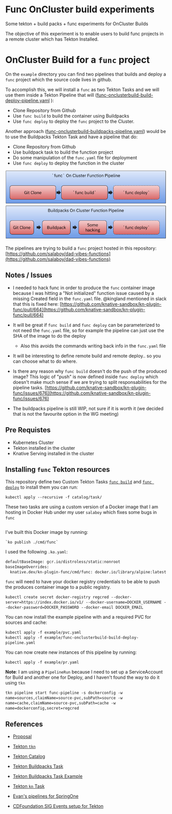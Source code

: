 # Func OnCluster build experiments
Some tekton + build packs + func experiments for OnCluster Builds

The objective of this experiment is to enable users to build func projects in a remote cluster which has Tekton Installed. 

# OnCluster Build for a `func` project
On the `example` directory you can find two pipelines that builds and deploy a `func` project which the source code lives in github. 

To accomplish this, we will install a `func` as two Tekton Tasks and we will use them inside a Tekton Pipeline that will ([func-onclusterbuild-build-deploy-pipeline.yaml](example/func-onclusterbuild-build-deploy-pipeline.yaml)
): 
- Clone Repository from Github
- Use `func build` to build the container using Buildpacks
- Use `func deploy` to deploy the `func` project to the Cluster. 


Another approach ([func-onclusterbuild-buildpacks-pipeline.yaml](example/func-onclusterbuild-buildpacks-pipeline.yaml)) would be to use the Buildpacks Tekton Task and have a pipeline that do: 
- Clone Repository from Github
- Use buildpack task to build the function project
- Do some manipulation of the `func.yaml` file for deployment
- Use `func deploy` to deploy the function in the cluster

![Pipelines](func-on-cluster-pipeline.png)

The pipelines are trying to build a `func` project hosted in this repository: [https://github.com/salaboy/dad-vibes-functions](https://github.com/salaboy/dad-vibes-functions)

## Notes / Issues

- I needed to hack func in order to produce the `func` container image because I was hitting a "Not initialized" function issue caused by a missing Created field in the `func.yaml` file. @kingland mentioned in slack that this is fixed here: [https://github.com/knative-sandbox/kn-plugin-func/pull/664](https://github.com/knative-sandbox/kn-plugin-func/pull/664)
- It will be great if `func build` and `func deploy` can be parameterized to not need the `func.yaml` file, so for example the pipeline can just use the SHA of the image to do the deploy
  - Also this avoids the commands writing back info in the `func.yaml` file
- It will be interesting to define remote build and remote deploy.. so you can choose what to do where. 
- Is there any reason why `func build` doesn't do the push of the produced image? This logic of "push" is now defined inside `func deploy` which doesn't make much sense if we are trying to split responsabilities for the pipeline tasks. [https://github.com/knative-sandbox/kn-plugin-func/issues/676](https://github.com/knative-sandbox/kn-plugin-func/issues/676)

- The buildpacks pipeline is still WIP, not sure if it is worth it (we decided that is not the favourite option in the WG meeting) 

## Pre Requistes
- Kubernetes Cluster
- Tekton installed in the cluster
- Knative Serving installed in the cluster


## Installing `func` Tekton resources

This repository define two Custom Tekton Tasks [`func build`](catalog/task/func-build/0.1) and [`func deploy`](catalog/task/func-deploy/0.1) to install them you can run:  

```
kubectl apply --recursive -f catalog/task/

```

These two tasks are using a custom version of a Docker image that I am hosting in Docker Hub under my user `salaboy` which fixes some bugs in `func`

```salaboy/func-2e37ecdd2ee11985d861179f5d0a0fbb@sha256:33468313582069d2e6ea850cd526858918db215c1bf98558ece2f8967201937f
```
I've built this Docker image by running:
```
`ko publish ./cmd/func`
```

I used the following `.ko.yaml`:

```
defaultBaseImage: gcr.io/distroless/static:nonroot
baseImageOverrides:
  knative.dev/kn-plugin-func/cmd/func: docker.io/library/alpine:latest
```

`func` will need to have your docker registry credentials to be able to push the produces container image to a public registry. 


```
kubectl create secret docker-registry regcred --docker-server=https://index.docker.io/v1/ --docker-username=DOCKER_USERNAME --docker-password=DOCKER_PASSWORD --docker-email DOCKER_EMAIL
```

You can now install the example pipeline with and a required PVC for sources and cache:

```
kubectl apply -f example/pvc.yaml
kubectl apply -f example/func-onclusterbuild-build-deploy-pipeline.yaml

```

You can now create new instances of this pipeline by running: 

```
kubectl apply -f example/pr.yaml
```

**Note**: I am using a `PipelineRun` because I need to set up a ServiceAccount for Build and another one for Deploy, and I haven't found the way to do it using `tkn`

```
tkn pipeline start func-pipeline -s dockerconfig -w name=sources,claimName=source-pvc,subPath=source -w name=cache,claimName=source-pvc,subPath=cache -w name=dockerconfig,secret=regcred

```


## References


- [Proposal](https://docs.google.com/document/d/1iQFVtfsrYb4pp616h3B_IXQB1Cck1oxt7ypZyU8ChzE/edit)

- [Tekton `tkn`](https://github.com/tektoncd/cli)

- [Tekton Catalog](https://github.com/tektoncd/catalog/)

- [Tekton Buildpacks Task](https://github.com/tektoncd/catalog/tree/main/task/buildpacks/0.3)

- [Tekton Buildpacks Task Example](https://buildpacks.io/docs/tools/tekton/)

- [Tekton `kn` Task](https://github.com/tektoncd/catalog/blob/main/task/kn/0.1/kn.yaml)

- [Evan's pipelines for SpringOne](https://github.com/evankanderson/springone-2021-knative-tekton/blob/main/knative-install/buildpack-pipeline.yaml)

- [CDFoundation SIG Events setup for Tekton](https://github.com/cdfoundation/sig-events/tree/main/poc/tekton)

 
